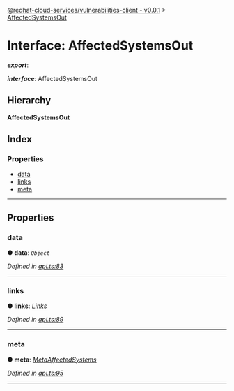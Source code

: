 [@redhat-cloud-services/vulnerabilities-client - v0.0.1](../README.md) > [AffectedSystemsOut](../interfaces/affectedsystemsout.md)

# Interface: AffectedSystemsOut

*__export__*: 

*__interface__*: AffectedSystemsOut

## Hierarchy

**AffectedSystemsOut**

## Index

### Properties

* [data](affectedsystemsout.md#data)
* [links](affectedsystemsout.md#links)
* [meta](affectedsystemsout.md#meta)

---

## Properties

<a id="data"></a>

###  data

**● data**: *`Object`*

*Defined in [api.ts:83](https://github.com/RedHatInsights/javascript-clients/blob/master/packages/vulnerabilities/api.ts#L83)*

___
<a id="links"></a>

###  links

**● links**: *[Links](links.md)*

*Defined in [api.ts:89](https://github.com/RedHatInsights/javascript-clients/blob/master/packages/vulnerabilities/api.ts#L89)*

___
<a id="meta"></a>

###  meta

**● meta**: *[MetaAffectedSystems](metaaffectedsystems.md)*

*Defined in [api.ts:95](https://github.com/RedHatInsights/javascript-clients/blob/master/packages/vulnerabilities/api.ts#L95)*

___

